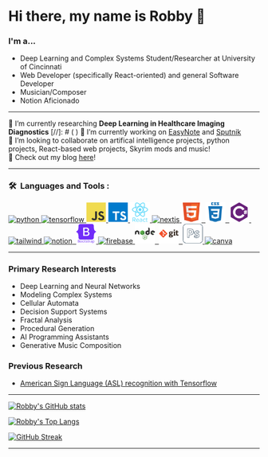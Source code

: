 # Hi there, my name is Robby 👋

### I'm a...
* Deep Learning and Complex Systems Student/Researcher at University of Cincinnati
* Web Developer (specifically React-oriented) and general Software Developer
* Musician/Composer  
* Notion Aficionado

---

🌱 I’m currently researching **Deep Learning in Healthcare Imaging Diagnostics** 
[//]: # ( )
🔭 I’m currently working on [EasyNote](https://github.com/robbyph/easynote) and [Sputnik](https://github.com/robbyph/Sputnik)  
👯 I’m looking to collaborate on artifical intelligence projects, python projects, React-based web projects, Skyrim mods and music!  
📝 Check out my blog [here](https://www.robbyhoover.com/blog)!

---

### 🛠 &nbsp;Languages and Tools :

<link rel="stylesheet" href="https://cdn.jsdelivr.net/gh/devicons/devicon@v2.15.1/devicon.min.css">
          
<p>
<a href="https://www.python.org/" target="_blank" rel="noreferrer"> <img src="https://cdn.jsdelivr.net/gh/devicons/devicon/icons/python/python-original-wordmark.svg" alt="python" width="40" height="40"/> </a> 
<a href="https://www.tensorflow.org/" target="_blank" rel="noreferrer"> <img src="https://cdn.jsdelivr.net/gh/devicons/devicon/icons/tensorflow/tensorflow-original.svg" alt="tensorflow" width="40" height="40"/> </a>           
<a href="https://developer.mozilla.org/en-US/docs/Web/JavaScript" target="_blank" rel="noreferrer"> <img src="https://raw.githubusercontent.com/devicons/devicon/master/icons/javascript/javascript-original.svg" alt="javascript" width="40" height="40"/> </a> 
<a href="https://www.typescriptlang.org/" target="_blank" rel="noreferrer"> <img src="https://raw.githubusercontent.com/devicons/devicon/master/icons/typescript/typescript-original.svg" alt="typescript" width="40" height="40"/> </a> 
<a href="https://reactjs.org/" target="_blank" rel="noreferrer"> <img src="https://raw.githubusercontent.com/devicons/devicon/master/icons/react/react-original-wordmark.svg" alt="react" width="40" height="40"/> </a> 
<a href="https://nextjs.org/" target="_blank" rel="noreferrer"> <img src="https://cdn.jsdelivr.net/gh/devicons/devicon/icons/nextjs/nextjs-line.svg" alt="nextjs" width="40" height="40"/> </a> 
<a href="https://developer.mozilla.org/en-US/docs/Web/HTML" target="_blank" rel="noreferrer"> <img src="https://github.com/devicons/devicon/blob/master/icons/html5/html5-original.svg" alt="HTML" width="40" height="40"/>&nbsp;
<a href="https://developer.mozilla.org/en-US/docs/Web/CSS" target="_blank" rel="noreferrer"> <img src="https://github.com/devicons/devicon/blob/master/icons/css3/css3-plain-wordmark.svg" alt="CSS" width="40" height="40"/>&nbsp;
<a href="https://learn.microsoft.com/en-us/dotnet/csharp/" target="_blank" rel="noreferrer"> <img src="https://github.com/devicons/devicon/blob/master/icons/csharp/csharp-plain.svg" alt="cSharp" width="40" height="40"/>&nbsp;
<a href="https://tailwindcss.com/" target="_blank" rel="noreferrer"> <img src="https://www.vectorlogo.zone/logos/tailwindcss/tailwindcss-icon.svg" alt="tailwind" width="40" height="40"/> </a> 
<a href="https://www.notion.so/product" target="_blank" rel="noreferrer"> <img src="https://upload.wikimedia.org/wikipedia/commons/e/e9/Notion-logo.svg" title="Notion" alt="notion" width="40" height="40"/>&nbsp;
<a href="https://getbootstrap.com" target="_blank" rel="noreferrer"> <img src="https://raw.githubusercontent.com/devicons/devicon/master/icons/bootstrap/bootstrap-plain-wordmark.svg" alt="bootstrap" width="40" height="40"/> </a> <a href="https://www.w3schools.com/cs/" target="_blank" rel="noreferrer">  
<a href="https://firebase.google.com/" target="_blank" rel="noreferrer"> <img src="https://www.vectorlogo.zone/logos/firebase/firebase-icon.svg" alt="firebase" width="40" height="40"/> </a>
<a href="https://https://nodejs.org/en" target="_blank" rel="noreferrer"> <img src="https://github.com/devicons/devicon/blob/master/icons/nodejs/nodejs-original-wordmark.svg" alt="NodeJS" width="40" height="40"/>&nbsp;
<a href="https://git-scm.com/" target="_blank" rel="noreferrer"> <img src="https://github.com/devicons/devicon/blob/master/icons/git/git-original-wordmark.svg" alt="Git" width="40" height="40"/>&nbsp;
<a href="https://www.photoshop.com/en" target="_blank" rel="noreferrer"> <img src="https://raw.githubusercontent.com/devicons/devicon/master/icons/photoshop/photoshop-line.svg" alt="photoshop" width="40" height="40"/> </a> 
<a href="https://www.canva.com" target="_blank" rel="noreferrer"> <img src="https://cdn.jsdelivr.net/gh/devicons/devicon/icons/canva/canva-original.svg" alt="canva" width="40" height="40"/> </a> 
</p>
          
---
          
### Primary Research Interests
- Deep Learning and Neural Networks
- Modeling Complex Systems
- Cellular Automata
- Decision Support Systems
- Fractal Analysis
- Procedural Generation
- AI Programming Assistants
- Generative Music Composition

### Previous Research
- [American Sign Language (ASL) recognition with Tensorflow](https://www.youtube.com/watch?v=rQtuHqc_Igk)
---

[![Robby's GitHub stats](https://github-readme-stats-robbyph.vercel.app/api?username=robbyph&show_icons=true&layout=compact&theme=github_dark&hide_rank=true&include_all_commits=true)]([https://github.com/robbyph/github-readme-stats](https://github.com/anuraghazra/github-readme-stats))

[![Robby's Top Langs](https://github-readme-stats-robbyph.vercel.app/api/top-langs/?username=robbyph&show_icons=true&layout=compact&theme=github_dark)](https://github.com/anuraghazra/github-readme-stats)

[![GitHub Streak](https://streak-stats.demolab.com/?user=robbyph)](https://git.io/streak-stats)

---

